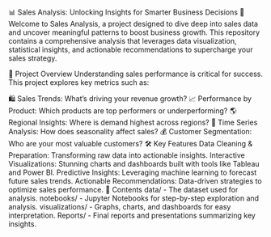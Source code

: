📊 Sales Analysis: Unlocking Insights for Smarter Business Decisions 🚀
Welcome to Sales Analysis, a project designed to dive deep into sales data and uncover meaningful patterns to boost business growth. This repository contains a comprehensive analysis that leverages data visualization, statistical insights, and actionable recommendations to supercharge your sales strategy.

🎯 Project Overview
Understanding sales performance is critical for success. This project explores key metrics such as:

🛍️ Sales Trends: What’s driving your revenue growth?
📈 Performance by Product: Which products are top performers or underperforming?
🌎 Regional Insights: Where is demand highest across regions?
📅 Time Series Analysis: How does seasonality affect sales?
💰 Customer Segmentation: Who are your most valuable customers?
🛠️ Key Features
Data Cleaning & Preparation: Transforming raw data into actionable insights.
Interactive Visualizations: Stunning charts and dashboards built with tools like Tableau and Power BI.
Predictive Insights: Leveraging machine learning to forecast future sales trends.
Actionable Recommendations: Data-driven strategies to optimize sales performance.
📂 Contents
data/ - The dataset used for analysis.
notebooks/ - Jupyter Notebooks for step-by-step exploration and analysis.
visualizations/ - Graphs, charts, and dashboards for easy interpretation.
Reports/ - Final reports and presentations summarizing key insights.

